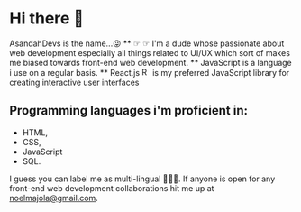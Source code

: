 # Hi there 👋
 AsandahDevs is the name...😜
** ☞ ☞ I'm a dude whose passionate about web development especially all things related to UI/UX which sort of makes me biased towards front-end web development.
 ** JavaScript is a language i use on a regular basis.
** React.js <img width="15" alt="React logo" src="https://user-images.githubusercontent.com/89397749/174078402-8b0cc0bf-87e9-485a-a988-c2c97b7450fb.png">  is my preferred JavaScript library for creating interactive user interfaces

## Programming languages i'm proficient in:
* HTML,
* CSS, 
* JavaScript 
*  SQL.

I guess you can label me as multi-lingual 🤷🏽‍♂️.
If anyone is open for any front-end web development collaborations hit me up at noelmajola@gmail.com.


<!--
**AsandaTheCurious/AsandaTheCurious** is a ✨ _special_ ✨ repository because its `README.md` (this file) appears on your GitHub profile.


